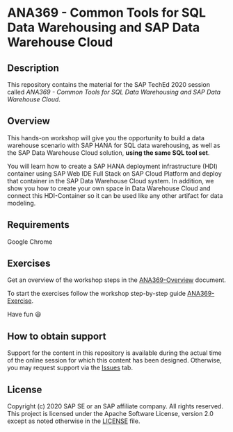 # ANA369 - Common Tools for SQL Data Warehousing and SAP Data Warehouse Cloud

## Description

This repository contains the material for the SAP TechEd 2020 session called *ANA369 - Common Tools for SQL Data Warehousing and SAP Data Warehouse Cloud*.  

## Overview

This hands-on workshop will give you the opportunity to build a data warehouse scenario with SAP HANA for SQL data warehousing, as well as the SAP Data Warehouse Cloud solution, **using the same SQL tool set**. 

You will learn how to create a SAP HANA deployment infrastructure (HDI) container using SAP Web IDE Full Stack on SAP Cloud Platform and deploy that container in the SAP Data Warehouse Cloud system. In addition, we show you how to create your own space in Data Warehouse Cloud and connect this HDI-Container so it can be used like any other artifact for data modeling.

## Requirements

Google Chrome

## Exercises

Get an overview of the workshop steps in the [ANA369-Overview](exercises/ANA369_Overview.pdf) document.

To start the exercises follow the workshop step-by-step guide [ANA369-Exercise](exercises/ANA369_Excercise.pdf).
    
Have fun :smiley:

## How to obtain support

Support for the content in this repository is available during the actual time of the online session for which this content has been designed. Otherwise, you may request support via the [Issues](../../issues) tab.

## License
Copyright (c) 2020 SAP SE or an SAP affiliate company. All rights reserved. This project is licensed under the Apache Software License, version 2.0 except as noted otherwise in the [LICENSE](LICENSES/Apache-2.0.txt) file.

